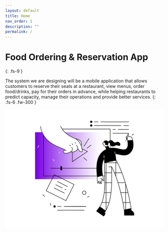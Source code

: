 ```yaml
---
layout: default
title: Home
nav_order: 1
description: ""
permalink: /
---
```


# Food Ordering & Reservation App
{: .fs-9 }

The system we are designing will be a mobile application that allows customers to reserve their seats at a restaurant, view menus, order food/drinks, pay for their orders in advance, while helping restaurants to predict capacity, manage their operations and provide better services. 
{: .fs-6 .fw-300 }

![teammates.jpg](index.webp)